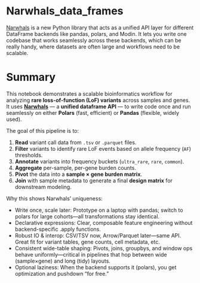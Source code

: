 # Narwhals_data_frames

[Narwhals](https://github.com/narwhals-dev/narwhals) is a new Python library that acts as a unified API layer for different DataFrame backends like pandas, polars, and Modin. It lets you write one codebase that works seamlessly across these backends, which can be really handy, where datasets are often large and workflows need to be scalable.


# Summary

This notebook demonstrates a scalable bioinformatics workflow for analyzing **rare loss-of-function (LoF) variants** across samples and genes. It uses [**Narwhals**](https://github.com/narwhals-dev/narwhals/) — a **unified dataframe API** — to write code once and run seamlessly on either **Polars** (fast, efficient) or **Pandas** (flexible, widely used).

The goal of this pipeline is to:
1. **Read** variant call data from `.tsv` or `.parquet` files.
2. **Filter** variants to identify rare LoF events based on allele frequency (`AF`) thresholds.
3. **Annotate** variants into frequency buckets (`ultra_rare`, `rare`, `common`).
4. **Aggregate** per-sample, per-gene burden counts.
5. **Pivot** the data into a **sample × gene burden matrix**.
6. **Join** with sample metadata to generate a final **design matrix** for downstream modeling.


Why this shows Narwhals’ uniqueness:
- Write once, scale later: Prototype on a laptop with pandas; switch to polars for large cohorts—all transformations stay identical.
- Declarative expressions: Clear, composable feature engineering without backend-specific .apply functions.
- Robust IO & interop: CSV/TSV now, Arrow/Parquet later—same API. Great fit for variant tables, gene counts, cell metadata, etc.
- Consistent wide-table shaping: Pivots, joins, groupbys, and window ops behave uniformly—critical in pipelines that hop between wide (sample×gene) and long (tidy) layouts.
- Optional laziness: When the backend supports it (polars), you get optimization and pushdown “for free.”